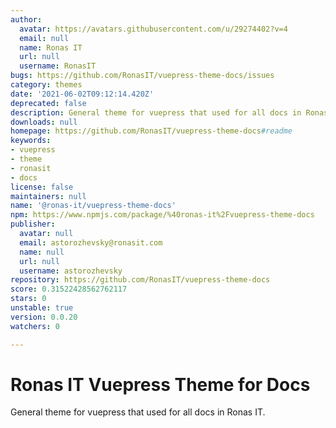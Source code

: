 ```yaml
---
author:
  avatar: https://avatars.githubusercontent.com/u/29274402?v=4
  email: null
  name: Ronas IT
  url: null
  username: RonasIT
bugs: https://github.com/RonasIT/vuepress-theme-docs/issues
category: themes
date: '2021-06-02T09:12:14.420Z'
deprecated: false
description: General theme for vuepress that used for all docs in Ronas IT
downloads: null
homepage: https://github.com/RonasIT/vuepress-theme-docs#readme
keywords:
- vuepress
- theme
- ronasit
- docs
license: false
maintainers: null
name: '@ronas-it/vuepress-theme-docs'
npm: https://www.npmjs.com/package/%40ronas-it%2Fvuepress-theme-docs
publisher:
  avatar: null
  email: astorozhevsky@ronasit.com
  name: null
  url: null
  username: astorozhevsky
repository: https://github.com/RonasIT/vuepress-theme-docs
score: 0.31522428562762117
stars: 0
unstable: true
version: 0.0.20
watchers: 0

---
```


# Ronas IT Vuepress Theme for Docs

General theme for vuepress that used for all docs in Ronas IT.
